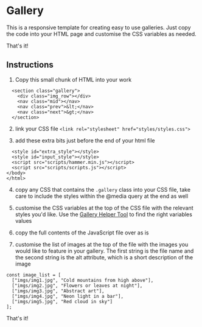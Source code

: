 # Gallery

This is a responsive template for creating easy to use galleries.
Just copy the code into your HTML page and customise the CSS variables as needed.

That's it!

## Instructions

1. Copy this small chunk of HTML into your work

```
  <section class="gallery">
    <div class="img_row"></div>
    <nav class="mid"></nav>
    <nav class="prev">&lt;</nav>
    <nav class="next">&gt;</nav>
  </section>
```

2. link your CSS file `<link rel="stylesheet" href="styles/styles.css">`

3. add these extra bits just before the end of your html file

```
  <style id="extra_style"></style>
  <style id="input_style"></style>
  <script src="scripts/hammer.min.js"></script>
  <script src="scripts/scripts.js"></script>
</body>
</html>
```

4. copy any CSS that contains the `.gallery` class into your CSS file, take care to include the styles within the @media query at the end as well

5. customise the CSS variables at the top of the CSS file with the relevant styles you'd like. Use the [Gallery Helper Tool](https://front-end-materials.github.io/gallery/) to find the right variables values

6. copy the full contents of the JavaScript file over as is

7. customise the list of images at the top of the file with the images you would like to feature in your gallery. The first string is the file name and the second string is the alt attribute, which is a short description of the image

```
const image_list = [
  ["imgs/img1.jpg", "Cold mountains from high above"],
  ["imgs/img2.jpg", "Flowers or leaves at night"],
  ["imgs/img3.jpg", "Abstract art"],
  ["imgs/img4.jpg", "Neon light in a bar"],
  ["imgs/img5.jpg", "Red cloud in sky"]
];
```

That's it!